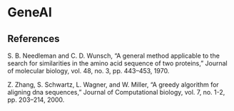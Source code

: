# GeneAI


## References
S. B. Needleman and C. D. Wunsch, “A general method applicable to the search for similarities in the amino acid sequence of two proteins,” Journal of molecular biology, vol. 48, no. 3, pp. 443–453, 1970.


Z. Zhang, S. Schwartz, L. Wagner, and W. Miller, “A greedy algorithm for aligning dna sequences,” Journal of Computational biology, vol. 7, no. 1-2, pp. 203–214, 2000.


